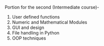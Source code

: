 Portion for the second (Intermediate course)-
1) User defined functions
2) Numeric and Mathematical Modules
3) GUI and design
4) File handling in Python
5) OOP techniques
